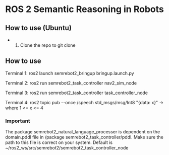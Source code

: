# ROS 2 Semantic Reasoning in Robots

## How to use (Ubuntu)
- 1. Clone the repo to 
        git clone 

## How to use

Terminal 1: ros2 launch semrebot2_bringup bringup.launch.py

Terminal 2: ros2 run semrebot2_task_controller nav2_sim_node

Terminal 3: ros2 run semrebot2_task_controller task_controller_node

Terminal 4: ros2 topic pub --once /speech std_msgs/msg/Int8 "{data: x}" -> where 1 <= x <= 4

### Important

The package semrebot2_natural_language_processer is dependent on the domain.pddl file in /package semrebot2_task_controller/pddl. Make sure the path to this file is correct on your system. Default is ~/ros2_ws/src/semrebot2/semrebot2_task_controller_node
